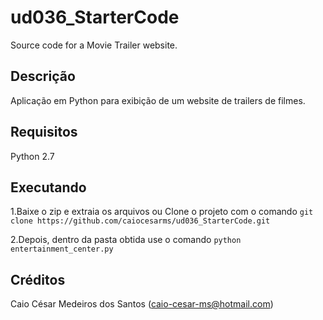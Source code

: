 # ud036_StarterCode
Source code for a Movie Trailer website.

## Descrição
Aplicação em Python para exibição de um website de trailers de filmes.

## Requisitos
Python 2.7

## Executando
1.Baixe o zip e extraia os arquivos
ou
Clone o projeto com o comando `git clone https://github.com/caiocesarms/ud036_StarterCode.git`

2.Depois, dentro da pasta obtida use o comando `python  entertainment_center.py`

## Créditos
Caio César Medeiros dos Santos (caio-cesar-ms@hotmail.com)
